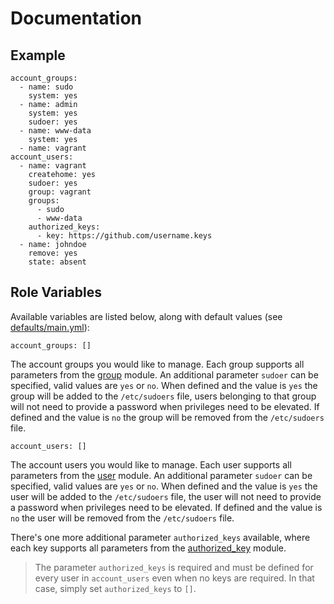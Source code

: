 # Documentation

## Example

```
account_groups:
  - name: sudo
    system: yes
  - name: admin
    system: yes
    sudoer: yes
  - name: www-data
    system: yes
  - name: vagrant
account_users:
  - name: vagrant
    createhome: yes
    sudoer: yes
    group: vagrant
    groups:
      - sudo
      - www-data
    authorized_keys:
      - key: https://github.com/username.keys
  - name: johndoe
    remove: yes
    state: absent
```

## Role Variables

Available variables are listed below, along with default values (see [defaults/main.yml](/defaults/main.yml)):

```
account_groups: []
```

The account groups you would like to manage. Each group supports all parameters from the
[group](http://docs.ansible.com/ansible/group_module.html) module. An additional parameter `sudoer` can be
specified, valid values are `yes` or `no`. When defined and the value is `yes` the group will be added to
the `/etc/sudoers` file, users belonging to that group will not need to provide a password when privileges need
to be elevated. If defined and the value is `no` the group will be removed from the `/etc/sudoers` file.

```
account_users: []
```

The account users you would like to manage. Each user supports all parameters from the
[user](http://docs.ansible.com/ansible/user_module.html) module. An additional parameter `sudoer` can be
specified, valid values are `yes` or `no`. When defined and the value is `yes` the user will be added to
the `/etc/sudoers` file, the user will not need to provide a password when privileges need to be elevated. If 
defined and the value is `no` the user will be removed from the `/etc/sudoers` file.

There's one more additional parameter `authorized_keys` available, where each key supports all parameters
from the [authorized_key](http://docs.ansible.com/ansible/authorized_key_module.html) module.

> The parameter `authorized_keys` is required and must be defined for every user in `account_users`
even when no keys are required. In that case, simply set `authorized_keys` to `[]`.